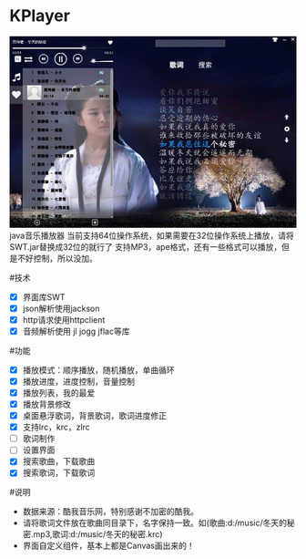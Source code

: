 # KPlayer
![img](./KPlayer/src/images/kp.jpg)
java音乐播放器
当前支持64位操作系统，如果需要在32位操作系统上播放，请将SWT.jar替换成32位的就行了 
支持MP3，ape格式，还有一些格式可以播放，但是不好控制，所以没加。

#技术
- [x] 界面库SWT
- [x] json解析使用jackson
- [x] http请求使用httpclient
- [x] 音频解析使用 jl jogg jflac等库

#功能
- [x] 播放模式：顺序播放，随机播放，单曲循环
- [x] 播放进度，进度控制，音量控制
- [x] 播放列表，我的最爱
- [x] 播放背景修改
- [x] 桌面悬浮歌词，背景歌词，歌词进度修正
- [x] 支持lrc，krc，zlrc
- [ ] 歌词制作
- [ ] 设置界面
- [x] 搜索歌曲，下载歌曲
- [x] 搜索歌词，下载歌词

#说明
 * 数据来源：酷我音乐网，特别感谢不加密的酷我。
 * 请将歌词文件放在歌曲同目录下，名字保持一致。如(歌曲:d:/music/冬天的秘密.mp3,歌词:d:/music/冬天的秘密.krc)
 * 界面自定义组件，基本上都是Canvas画出来的！
